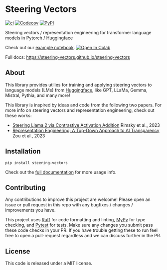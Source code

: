 # Steering Vectors

[![ci](https://img.shields.io/github/actions/workflow/status/steering-vectors/steering-vectors/ci.yaml?branch=main)](https://github.com/steering-vectors/steering-vectors)
[![Codecov](https://img.shields.io/codecov/c/github/steering-vectors/steering-vectors/main)](https://codecov.io/gh/steering-vectors/steering-vectors)
[![PyPI](https://img.shields.io/pypi/v/steering-vectors?color=blue)](https://pypi.org/project/steering-vectors/)

Steering vectors / representation engineering for transformer language models in Pytorch / Huggingface

Check out our [example notebook](examples/caa_sycophancy.ipynb). <a target="_blank" href="https://colab.research.google.com/github/steering-vectors/steering-vectors/blob/main/examples/caa_sycophancy.ipynb">
<img src="https://colab.research.google.com/assets/colab-badge.svg" alt="Open In Colab"/>
</a>

Full docs: https://steering-vectors.github.io/steering-vectors

## About

This library provides utilies for training and applying steering vectors to language models (LMs) from [Huggingface](https://huggingface.co/), like GPT, LLaMa, Gemma, Mistral, Pythia, and many more!

This library is inspired by ideas and code from the following two papers. For more info on steering vectors and representation engineering, check out these works:

- [Steering Llama 2 via Contrastive Activation Addition](https://arxiv.org/abs/2312.06681) Rimsky et al., 2023
- [Representation Engineering: A Top-Down Approach to AI Transparency](https://arxiv.org/abs/2310.01405) Zou et al., 2023

## Installation

```
pip install steering-vectors
```

Check out the [full documentation](https://steering-vectors.github.io/steering-vectors/) for more usage info.

## Contributing

Any contributions to improve this project are welcome! Please open an issue or pull request in this repo with any bugfixes / changes / improvements you have.

This project uses [Ruff](https://docs.astral.sh/ruff/) for code formatting and linting, [MyPy](https://mypy.readthedocs.io/en/stable/) for type checking, and [Pytest](https://docs.pytest.org/) for tests. Make sure any changes you submit pass these code checks in your PR. If you have trouble getting these to run feel free to open a pull-request regardless and we can discuss further in the PR.

## License

This code is released under a MIT license.
